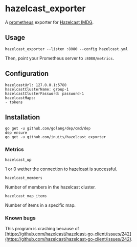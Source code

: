 # hazelcast_exporter

A [prometheus](https://prometheus.io) exporter for
[Hazelcast IMDG](https://hazelcast.org/).

## Usage

`hazelcast_exporter --listen :8080 --config hazelcast.yml`

Then, point your Prometheus server to `:8080/metrics`.

## Configuration

```
hazelcastUrl: 127.0.0.1:5780
hazelcastClusterName: group-1
hazelcastClusterPassword: password-1
hazelcastMaps:
- tokens
```

## Installation

```
go get -u github.com/golang/dep/cmd/dep
dep ensure
go get -u github.com/inuits/hazelcast_exporter
```

### Metrics

```
hazelcast_up
```
1 or 0 wether the connection to hazelcast is successful.

```
hazelcast_members
```
Number of members in the hazelcast cluster.


```
hazelcast_map_items
```
Number of items in a specific map.

### Known bugs

This program is crashing because of
[https://github.com/hazelcast/hazelcast-go-client/issues/242](https://github.com/hazelcast/hazelcast-go-client/issues/242).
